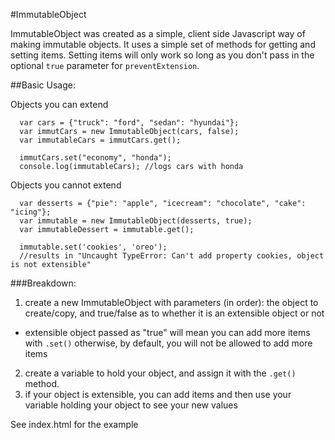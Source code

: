 #ImmutableObject

ImmutableObject was created as a simple, client side Javascript way of making
immutable objects. It uses a simple set of methods for getting and setting items.
Setting items will only work so long as you don't pass in the optional `true` parameter for
`preventExtension`.

##Basic Usage:

Objects you can extend
```
  var cars = {"truck": "ford", "sedan": "hyundai"};
  var immutCars = new ImmutableObject(cars, false);
  var immutableCars = immutCars.get();

  immutCars.set("economy", "honda");
  console.log(immutableCars); //logs cars with honda

```

Objects you cannot extend

```
  var desserts = {"pie": "apple", "icecream": "chocolate", "cake": "icing"};
  var immutable = new ImmutableObject(desserts, true);
  var immutableDessert = immutable.get();

  immutable.set('cookies', 'oreo');
  //results in "Uncaught TypeError: Can't add property cookies, object is not extensible"

```

###Breakdown:

1. create a new ImmutableObject with parameters (in order):
the object to create/copy, and true/false as to whether it is an extensible object or not
  - extensible object passed as "true" will mean you can add more items with `.set()`
  otherwise, by default, you will not be allowed to add more items
2. create  a variable to hold your object, and assign it with the `.get()` method.
3. if your object is extensible, you can add items and then use your variable holding your object
to see your new values

See index.html for the example
